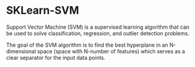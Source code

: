 # SKLearn-SVM

Support Vector Machine (SVM) is a supervised learning algorithm that can be used to solve classification, regression, and outlier detection problems.

The goal of the SVM algorithm is to find the best hyperplane in an N-dimensional space (space with N-number of features) which serves as a clear separator for the input data points.

